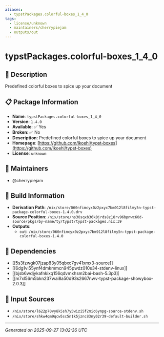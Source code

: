 ```yaml
---
aliases:
  - typstPackages.colorful-boxes_1_4_0
tags:
  - license/unknown
  - maintainers/cherrypiejam
  - outputs/out
---
```


# typstPackages.colorful-boxes_1_4_0

## 📝 Description

Predefined colorful boxes to spice up your document

## 📋 Package Information

- **Name**: `typstPackages.colorful-boxes_1_4_0`
- **Version**: `1.4.0`
- **Available**: ✅ Yes
- **Broken**: ✅ No
- **Description**: Predefined colorful boxes to spice up your document
- **Homepage**: [https://github.com/lkoehl/typst-boxes](https://github.com/lkoehl/typst-boxes)
- **License**: `unknown`
## 👥 Maintainers

- @cherrypiejam


## 🔧 Build Information

- **Derivation Path**: `/nix/store/060nfimcyx0z2pxyc7bm912l8filmy5n-typst-package-colorful-boxes-1.4.0.drv`
- **Source Position**: `/nix/store/ns30sqxb36k8jrds8z18rv96bpnwc60d-source/pkgs/by-name/ty/typst/typst-packages.nix:39`
- **Outputs**:
  - `out`:  `/nix/store/060nfimcyx0z2pxyc7bm912l8filmy5n-typst-package-colorful-boxes-1.4.0`

## 🔗 Dependencies

- [[5s3fzwgk07jzap83y05qbxc7gv41xmx3-source]]
- [[6dg1vi55ynf4dmkmmcn945pwdz010s34-stdenv-linux]]
- [[bjsb6wdjykafnkixq156qdvmxhsm2bai-bash-5.3p3]]
- [[m7xl56m5bkn237wai8a50d93s2667nwv-typst-package-showybox-2.0.3]]

## 📁 Input Sources

- `/nix/store/l622p70vy8k5sh7y5wizi5f2mic6ynpg-source-stdenv.sh`
- `/nix/store/shkw4qm9qcw5sc5n1k5jznc83ny02r39-default-builder.sh`

---
*Generated on 2025-09-27 13:02:36 UTC*
